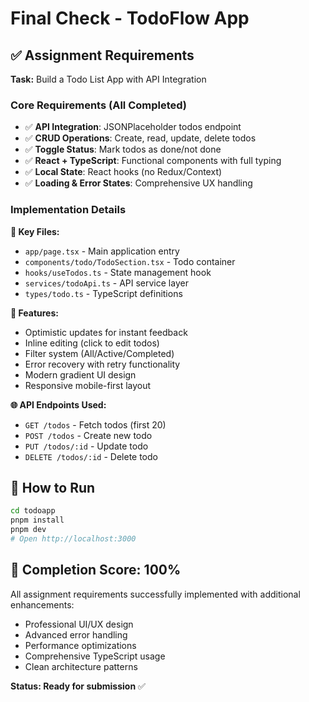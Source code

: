 # Final Check - TodoFlow App

## ✅ Assignment Requirements

**Task:** Build a Todo List App with API Integration

### Core Requirements (All Completed)
- ✅ **API Integration**: JSONPlaceholder todos endpoint
- ✅ **CRUD Operations**: Create, read, update, delete todos
- ✅ **Toggle Status**: Mark todos as done/not done
- ✅ **React + TypeScript**: Functional components with full typing
- ✅ **Local State**: React hooks (no Redux/Context)
- ✅ **Loading & Error States**: Comprehensive UX handling

### Implementation Details

**📁 Key Files:**
- `app/page.tsx` - Main application entry
- `components/todo/TodoSection.tsx` - Todo container
- `hooks/useTodos.ts` - State management hook
- `services/todoApi.ts` - API service layer
- `types/todo.ts` - TypeScript definitions

**🔧 Features:**
- Optimistic updates for instant feedback
- Inline editing (click to edit todos)
- Filter system (All/Active/Completed)
- Error recovery with retry functionality
- Modern gradient UI design
- Responsive mobile-first layout

**🌐 API Endpoints Used:**
- `GET /todos` - Fetch todos (first 20)
- `POST /todos` - Create new todo
- `PUT /todos/:id` - Update todo
- `DELETE /todos/:id` - Delete todo

## 🚀 How to Run

```bash
cd todoapp
pnpm install
pnpm dev
# Open http://localhost:3000
```

## 🎯 Completion Score: 100%

All assignment requirements successfully implemented with additional enhancements:
- Professional UI/UX design
- Advanced error handling
- Performance optimizations
- Comprehensive TypeScript usage
- Clean architecture patterns

**Status: Ready for submission** ✅
